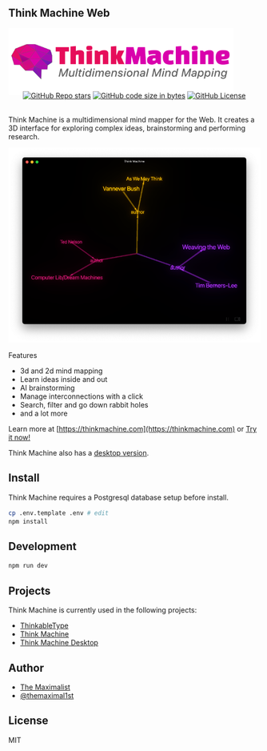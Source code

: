 ## Think Machine Web

<img src="logo-square.png" alt="Think Machine — Multidimensional Mind Mapping" class="logo" style="max-width: 450px;" />

<div class="badges" style="text-align: center; margin-top: -10px;">
<a href="https://github.com/themaximalist/thinkmachine-web"><img alt="GitHub Repo stars" src="https://img.shields.io/github/stars/themaximal1st/thinkmachine-web"></a>
<a href="https://github.com/themaximalist/thinkmachine-web"><img alt="GitHub code size in bytes" src="https://img.shields.io/github/languages/code-size/themaximal1st/thinkmachine-web"></a>
<a href="https://github.com/themaximalist/thinkmachine-web"><img alt="GitHub License" src="https://img.shields.io/github/license/themaximal1st/thinkmachine-web"></a>
</div>

<br />

Think Machine is a multidimensional mind mapper for the Web.  It creates a 3D interface for exploring complex ideas, brainstorming and performing research.

<img src="thinkmachine.png" alt="Think Machine — Multidimensional Mind Mapping" />

Features
* 3d and 2d mind mapping
* Learn ideas inside and out
* AI brainstorming
* Manage interconnections with a click
* Search, filter and go down rabbit holes
* and a lot more

Learn more at [https://thinkmachine.com](https://thinkmachine.com) or <a href="https://app.thinkmachine.com">Try it now!</a>


Think Machine also has a [desktop version](https://github.com/themaximalist/thinkmachine).

## Install

Think Machine requires a Postgresql database setup before install.

```bash
cp .env.template .env # edit
npm install
```


## Development


```bash
npm run dev
```

## Projects

Think Machine is currently used in the following projects:

-   [ThinkableType](https://thinkabletype.com)
-   [Think Machine](https://thinkmachine.com)
-   [Think Machine Desktop](https://github.com/themaximalist/thinkmachine)

## Author

-   [The Maximalist](https://themaximalist.com/)
-   [@themaximal1st](https://twitter.com/themaximal1st)

## License

MIT
